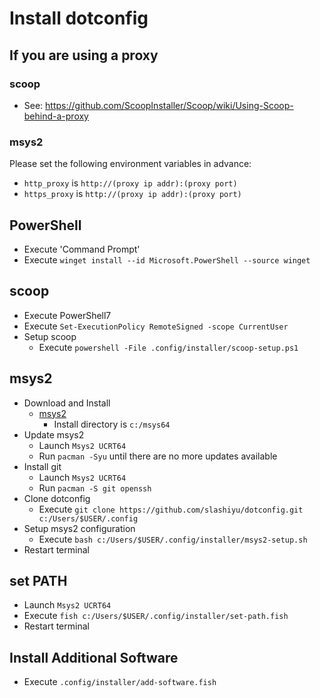 # Install dotconfig

## If you are using a proxy

### scoop

- See: https://github.com/ScoopInstaller/Scoop/wiki/Using-Scoop-behind-a-proxy

### msys2

Please set the following environment variables in advance:

- `http_proxy` is `http://(proxy ip addr):(proxy port)`
- `https_proxy` is `http://(proxy ip addr):(proxy port)`

## PowerShell

- Execute 'Command Prompt'
- Execute `winget install --id Microsoft.PowerShell --source winget`

## scoop

- Execute PowerShell7
- Execute `Set-ExecutionPolicy RemoteSigned -scope CurrentUser`
- Setup scoop
  - Execute `powershell -File .config/installer/scoop-setup.ps1`

## msys2

- Download and Install
  - [msys2](https://www.msys2.org/)
    - Install directory is `c:/msys64`
- Update msys2
  - Launch `Msys2 UCRT64`
  - Run `pacman -Syu` until there are no more updates available
- Install git
  - Launch `Msys2 UCRT64`
  - Run `pacman -S git openssh`
- Clone dotconfig
  - Execute `git clone https://github.com/slashiyu/dotconfig.git c:/Users/$USER/.config`
- Setup msys2 configuration
  - Execute `bash c:/Users/$USER/.config/installer/msys2-setup.sh`
- Restart terminal

## set PATH

- Launch `Msys2 UCRT64`
- Execute `fish c:/Users/$USER/.config/installer/set-path.fish`
- Restart terminal

## Install Additional Software

- Execute `.config/installer/add-software.fish`

